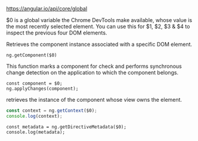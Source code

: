 https://angular.io/api/core/global

$0 is a global variable the Chrome DevTools make available, whose value is the most recently selected element. You can use this for $1, $2, $3 & $4 to inspect the previous four DOM elements.

Retrieves the component instance associated with a specific DOM element.
```
ng.getComponent($0)
````

This function marks a component for check and performs synchronous change detection on the application to which the component belongs.
```
const component = $0;
ng.applyChanges(component);
```

retrieves the instance of the component whose view owns the element.
```ts
const context = ng.getContext($0);
console.log(context);
```


```
const metadata = ng.getDirectiveMetadata($0);
console.log(metadata);
```
